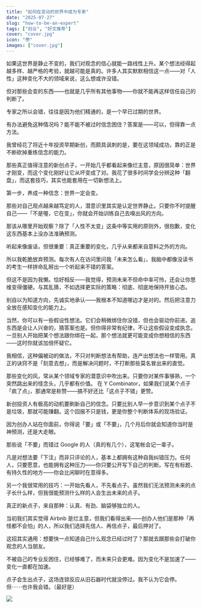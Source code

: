 ```yaml
---
title: "如何在变动的世界中成为专家"
date: "2025-07-27"
slug: "how-to-be-an-expert"
tags: ["创业", "好文推荐"]
cover: "cover.jpg"
icon: "😎"
images: ["cover.jpg"]
---
```

如果这世界是静止不变的，我们对观念的信心就能一路线性上升。某个想法经得起越多样、越严格的考验，就越可能是真的。许多人其实默默相信这一点——对「人性」这种变化不大的领域来说，这么想或许没错。



但对那些会变的东西——也就是几乎所有其他事物——你就不能再这样信任自己的判断了。



专家之所以会错，往往是因为他们精通的，是一个早已过期的世界。



有办法避免这种情况吗？能不能不被过时信念困住？答案是——可以，但得靠一点方法。



我曾经花了将近十年投资早期新创，而颇具讽刺的是，要在这领域成功，靠的正是不断砍掉重练信念的能力。



那些真正值得注意的新创点子，一开始几乎都看起来像烂主意，原因很简单：世界才刚变，而这个变化刚好让它从坏变成了对。我花了很多时间学会分辨这种「翻盘」，而这套技巧，其实也能套用在一切新想法上。



第一步，养成一种信念：世界一定会变。



那些对自己观点越来越笃定的人，潜意识里其实是认定世界静止。只要你不时提醒自己——「不是喔，它在变」，你就会开始训练自己去嗅出风的方向。



那该从哪里开始观察？除了「人性不太变」这条中等实用的原则外，很抱歉，变化这东西基本上没办法准确预测。



听起来像废话，但很重要：真正重要的变化，几乎从来都来自意料之外的方向。



所以我乾脆放弃预测。每次有人在访问里问我「未来怎么看」，我脑中都像没读书的考生一样拼命乱掰出一个听起来不错的答案。



但这不是因为我懒。恰好相反——我觉得，预测未来不但命中率可怜，还会让你思维变得僵硬。与其乱猜，不如选择更实际的策略：彻底、彻底地保持开放心态。



别自以为知道方向，先诚实地承认——我根本不知道哪边才是对的。然后把注意力全放在感知变化的能力上。



当然，你可以有一些假设性想法。它们会稍微绑住你没错，但也会驱动你前进。追东西是会让人兴奋的，猜答案也是。但你得非常有纪律，不让这些假设变成执念。
一旦别人开始把某个想法跟你绑在一起，那个想法就更可能变成你想相信的东西——这时你就该加倍怀疑它。



我相信，这种偏被动的做法，不只对判断想法有帮助，连产出想法也一样管用。真正的诀窍不是「刻意去想」，而是解决问题时，不打断那些莫名冒出来的直觉。



那些变化的风，常从某个领域专家的潜意识中吹出来。只要你对某件事够熟，一个突然跳出来的怪念头，几乎都有价值。
在 Y Combinator，如果我们说某个点子「疯了点」，那通常是称赞——搞不好还比「这点子不错」更赞。



新创投资人有极高的动机要刷新自己的信念。只要比别人早一步意识到某个点子不是垃圾，那就可能赚翻。这个回报不只是钱，更是你整个判断体系的现场验证。



因为创办人站在你面前，你得说「要」或「不要」，几个月后你就会知道你当时是神预测，还是大走眼。



那些说「不要」而错过 Google 的人（真的有几个），这笔帐会记一辈子。



凡是对想法要「下注」而非只评论的人，基本上都拥有这种自我纠错压力。任何人，只要愿意，也能拥有这种压力——你只要公开写下自己的判断。写在有标题、有持久性的地方——你会比闲聊时在意得多。



另一个我很常用的技巧：一开始先看人，不先看点子。虽然我们无法预测未来的点子长什么样，但我很能预测什么样的人会生出未来的点子。



真正的新点子，来自那种：认真、有劲、脑袋够独立的人。



当初我们其实觉得 Airbnb 是烂主意，但我们看得出来——创办人他们是那种「再怪都不会怕」的人，所以我们选择先信人、再信点子，最后押对了。



这招其实通用：想要快一点知道自己什么观念已经过时了？那就去跟那些会打破你观念的人当朋友。



不被自己的专业反困住，已经够难了，而未来只会更难。因为变化不是加速了——变化一直都在加速。



点子会生出点子，这场连锁反应从旧石器时代就没停过。我不认为它会停。
但⋯⋯也许我会错。（最好是）




![](https://prod-files-secure.s3.us-west-2.amazonaws.com/112d0858-5090-4d34-a606-b75eb8d65fd2/46476355-9cf3-4e99-9b7a-3531bc426380/1000202064.png?X-Amz-Algorithm=AWS4-HMAC-SHA256&X-Amz-Content-Sha256=UNSIGNED-PAYLOAD&X-Amz-Credential=ASIAZI2LB466QF2MFTJ4%2F20251007%2Fus-west-2%2Fs3%2Faws4_request&X-Amz-Date=20251007T101357Z&X-Amz-Expires=3600&X-Amz-Security-Token=IQoJb3JpZ2luX2VjEAoaCXVzLXdlc3QtMiJIMEYCIQD1m9Vy2UA1uQBxN%2Ba9XUiSRXL31dOAFSssSbvPPODZ4QIhAMP7tmY3svfizvG0C4HXbRDIPW6OG4wgHRUiX29c6MsgKogECKP%2F%2F%2F%2F%2F%2F%2F%2F%2F%2FwEQABoMNjM3NDIzMTgzODA1IgwoDbP2ZPSglC5Y%2FLYq3AO5pnXO4qLyz3B2QnNj9YF4BWWp9N%2BZBT%2BCekz1vbos87pEEDbeb18RbRH3Ay9zNN2QN941%2FlFWk0q11YsoBh8Zi7G%2F4oQxcewIjUcIxq4IfT%2FeZ6qBVoY9H2c9tKX%2BcR%2FAxL9ZEwqJRDj0HJ3CbK7mhEGqdKOGI4%2BLYSseFSlBz5%2B7OWrHGP%2Bnw0SA8F%2BPHTzqMJRqbEOfqPLg5wtiHwNAoSI3C53CBdQIZC%2Bd3L%2FCyuWWog7WEER2BzTeiUoBKmScDHK5E2nIYSMGuuWlPVG7H5eIohi8k%2BWClf5oKUAEQopJ%2BafAY95OMjjRSEh%2FkWsxoP7g9e2wnMEialZ%2FlHwaOwjdTcR4I4iaUj0asyJ2%2BabLGvSkEYooi6zMC4k59rJV6vhKphIG3V0AmamtXP4Y0nGnLHgkFHnTOzpUeXLNMn1RmMgtIeWbEqwaERSsPOGnnyBvbggUXza8iqLS5j6Ga9iEaCq5c4hntYI%2FYVBXx%2FIXEwpE%2BBDLNtmfmCc5Wm7gxRCfgyooFUno1a6vnNGuKrWs4Jg0KEe7W2g86fd8BCwkjKvGxawYTQfGukqYsP3PW6XCYklv1YhrUdjvc3QaUoCZjuIUsY7imdNqCcKfU2MLwpmWsmovKVRTUTCKu5PHBjqkASCPfcQQ8oqfln5F8CtY9fFON5KLuJcU%2B8MwPx7nkg%2F%2BN0rr06JhOUdgkKy75k7WC%2BX5HPkX5ot1cyLC11AyD6nzEjDPZEhtAYMA8U0k7fVbvYNkGyq6nO4wIzGHHcEk1332Z3BdqARu7%2F29jMvqpIJBlXadmfXeICZG9XWhZm0WQQCZo%2FrZbNrldN91JqZOIGF59X4k5ZxHDH8ZdJZsdoYPy9QV&X-Amz-Signature=63c2d4dd7b07dc9ee5c241de02587173ccd7b69ee2dff47413702aefc6ba80d8&X-Amz-SignedHeaders=host&x-amz-checksum-mode=ENABLED&x-id=GetObject)

